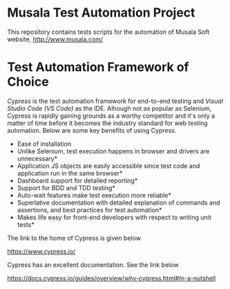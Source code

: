 # Musala Test Automation Project

This repository contains tests scripts for the automation of Musala Soft website, http://www.musala.com/


# Test Automation Framework of Choice

*Cypress* is the test automation framework for end-to-end testing and *Visual Studio Code (VS Code)* as the IDE.
Alhough not as popular as Selenium, Cypress is rapidly gaining grounds as a worthy competitor and it's only a matter of time before it 
becomes the industry standard for web testing automation. Below are some key benefits of using Cypress.

* Ease of installation 
* Unlike Selenium, test execution happens in browser and drivers are unnecessary*
* Application JS objects are easily accessible since test code and application run in the same browser*
* Dashboard support for detailed reporting*
* Support for BDD and TDD testing*
* Auto-wait features make test execution more reliable*
* Superlative documentation with detailed explanation of commands and assertions, and best practices for test automation*
* Makes life easy for front-end developers with respect to writing unit tests*


The link to the home of Cypress is given below

<https://www.cypress.io/>

Cypress has an excellent documentation. See the link below 

<https://docs.cypress.io/guides/overview/why-cypress.html#In-a-nutshell>


